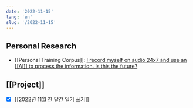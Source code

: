 ```yaml
---
date: '2022-11-15'
lang: 'en'
slug: '/2022-11-15'
---
```


## Personal Research

- [[Personal Training Corpus]]: [I record myself on audio 24x7 and use an [[AI]] to process the information. Is this the future?](https://roberdam.com/en/wisper.html)

## [[Project]]

- [x] [[2022년 11월 한 달간 일기 쓰기]]
